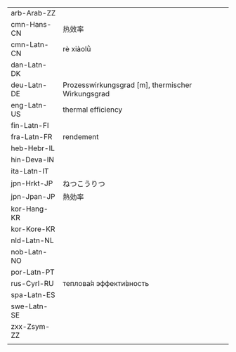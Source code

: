 | | | |
|-|-|-|
| arb-Arab-ZZ |  |  |
| cmn-Hans-CN | 热效率 |  |
| cmn-Latn-CN | rè xiàolǜ |  |
| dan-Latn-DK |  |  |
| deu-Latn-DE | Prozesswirkungsgrad [m], thermischer Wirkungsgrad |  |
| eng-Latn-US | thermal efficiency |  |
| fin-Latn-FI |  |  |
| fra-Latn-FR | rendement |  |
| heb-Hebr-IL |  |  |
| hin-Deva-IN |  |  |
| ita-Latn-IT |  |  |
| jpn-Hrkt-JP | ねつこうりつ |  |
| jpn-Jpan-JP | 熱効率 |  |
| kor-Hang-KR |  |  |
| kor-Kore-KR |  |  |
| nld-Latn-NL |  |  |
| nob-Latn-NO |  |  |
| por-Latn-PT |  |  |
| rus-Cyrl-RU | теплова́я эффекти́вность |  |
| spa-Latn-ES |  |  |
| swe-Latn-SE |  |  |
| zxx-Zsym-ZZ |  |  |
|  |  |  |